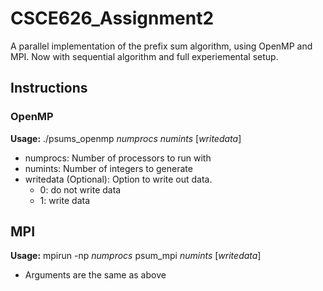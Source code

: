 # CSCE626_Assignment2
A parallel implementation of the prefix sum algorithm, using OpenMP and MPI. Now with sequential algorithm and full experiemental setup.

## Instructions

### OpenMP
**Usage:** ./psums_openmp *numprocs* *numints* [*writedata*]
- numprocs: Number of processors to run with
- numints: Number of integers to generate
- writedata (Optional): Option to write out data.
  * 0: do not write data
  * 1: write data


## MPI
**Usage:** mpirun -np *numprocs* psum_mpi *numints* [*writedata*]
- Arguments are the same as above

